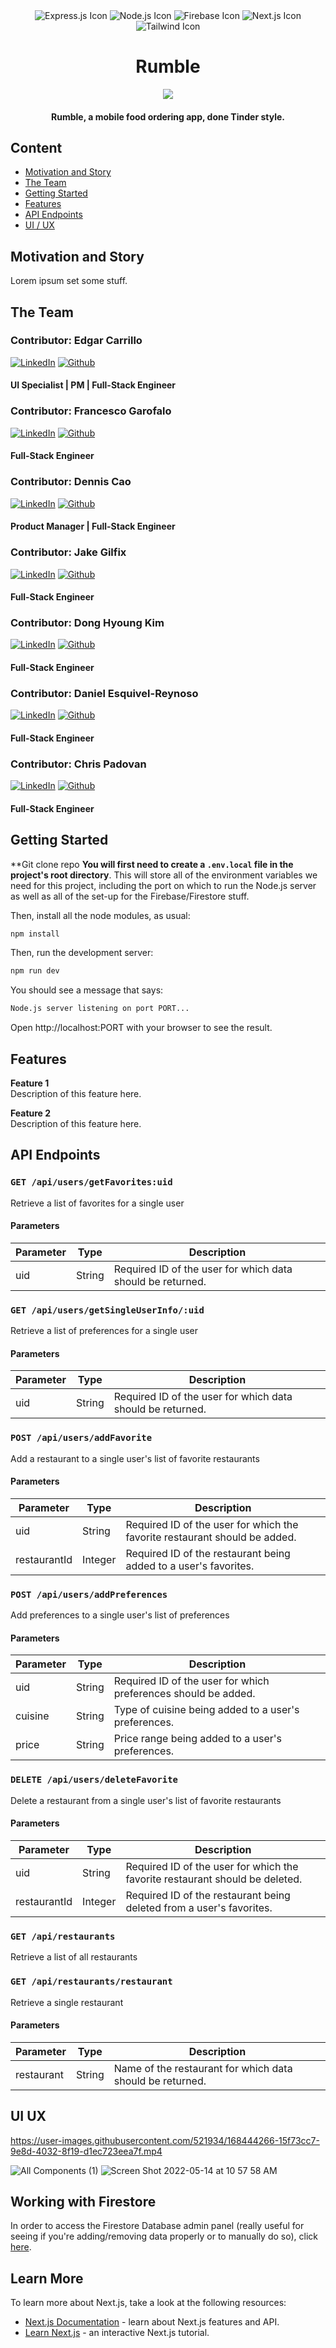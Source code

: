 <div align="center" width="100%">
  <img src="https://img.shields.io/badge/express.js-%23404d59.svg?style=for-the-badge&logo=express&logoColor=%2361DAFB" alt="Express.js Icon" />
  <img src="https://img.shields.io/badge/node.js-6DA55F?style=for-the-badge&logo=node.js&logoColor=white" alt="Node.js Icon" />
  <img src="https://img.shields.io/badge/firebase-%23039BE5.svg?style=for-the-badge&logo=firebase" alt="Firebase Icon" />
  <img src="https://img.shields.io/badge/Next-black?style=for-the-badge&logo=next.js&logoColor=white" alt="Next.js Icon" />
  <img src="https://img.shields.io/badge/tailwindcss-%2338B2AC.svg?style=for-the-badge&logo=tailwind-css&logoColor=white" alt="Tailwind Icon"/>
</div>

<h1 align="center">Rumble</h1>

<div align="center" width="100%">
    <img src="https://i.imgur.com/qcG7o3Y.png">
</div>

<h4 align="center">Rumble, a mobile food ordering app, done Tinder style.</h4>

## Content
 - [Motivation and Story](#motivation-and-story)
 - [The Team](#the-team)
 - [Getting Started](#getting-started)
 - [Features](#features)
 - [API Endpoints](#api-endpoints)
 - [UI / UX](#ui-ux)

## Motivation and Story
Lorem ipsum set some stuff.

## The Team

### Contributor: Edgar Carrillo
[![LinkedIn](https://img.shields.io/badge/LinkedIn-0077B5?style=for-the-badge&logo=linkedin&logoColor=white)](https://www.linkedin.com/in/ecarrillo046/)
[![Github](https://img.shields.io/badge/GitHub-100000?style=for-the-badge&logo=github&logoColor=white)](https://github.com/ec-rilo)
#### UI Specialist | PM | Full-Stack Engineer


### Contributor: Francesco Garofalo 
[![LinkedIn](https://img.shields.io/badge/LinkedIn-0077B5?style=for-the-badge&logo=linkedin&logoColor=white)](https://www.linkedin.com/in/garofalofrancesco/)
[![Github](https://img.shields.io/badge/GitHub-100000?style=for-the-badge&logo=github&logoColor=white)](https://github.com/garofalof)
#### Full-Stack Engineer


### Contributor: Dennis Cao
[![LinkedIn](https://img.shields.io/badge/LinkedIn-0077B5?style=for-the-badge&logo=linkedin&logoColor=white)](https://www.linkedin.com/in/dennisrcao/)
[![Github](https://img.shields.io/badge/GitHub-100000?style=for-the-badge&logo=github&logoColor=white)](https://github.com/dennisrcao/)
#### Product Manager | Full-Stack Engineer 


### Contributor: Jake Gilfix
[![LinkedIn](https://img.shields.io/badge/LinkedIn-0077B5?style=for-the-badge&logo=linkedin&logoColor=white)]()
[![Github](https://img.shields.io/badge/GitHub-100000?style=for-the-badge&logo=github&logoColor=white)]()
#### Full-Stack Engineer


### Contributor: Dong Hyoung Kim 
[![LinkedIn](https://img.shields.io/badge/LinkedIn-0077B5?style=for-the-badge&logo=linkedin&logoColor=white)](https://www.linkedin.com/in/dong-hyoung-kim/)
[![Github](https://img.shields.io/badge/GitHub-100000?style=for-the-badge&logo=github&logoColor=white)](https://github.com/DongHyoungKim)
#### Full-Stack Engineer


### Contributor: Daniel Esquivel-Reynoso
[![LinkedIn](https://img.shields.io/badge/LinkedIn-0077B5?style=for-the-badge&logo=linkedin&logoColor=white)]()
[![Github](https://img.shields.io/badge/GitHub-100000?style=for-the-badge&logo=github&logoColor=white)]()
#### Full-Stack Engineer


### Contributor: Chris Padovan
[![LinkedIn](https://img.shields.io/badge/LinkedIn-0077B5?style=for-the-badge&logo=linkedin&logoColor=white)](https://www.linkedin.com/in/chris-padovan/)
[![Github](https://img.shields.io/badge/GitHub-100000?style=for-the-badge&logo=github&logoColor=white)](https://github.com/ChrisPadovan)
#### Full-Stack Engineer


## Getting Started

**Git clone repo
**You will first need to create a `.env.local` file in the project's root directory**. This will store all of the environment variables we need for this project, including the port on which to run the Node.js server as well as all of the set-up for the
Firebase/Firestore stuff. 


Then, install all the node modules, as usual:

```bash
npm install
```

Then, run the development server:

```bash
npm run dev
```

You should see a message that says:
```bash
Node.js server listening on port PORT...
```

Open http://localhost:PORT with your browser to see the result.

## Features
**Feature 1**
</br>
Description of this feature here.

**Feature 2**
</br>
Description of this feature here.

## API Endpoints

### `GET /api/users/getFavorites:uid`
Retrieve a list of favorites for a single user

#### Parameters
| Parameter  | Type    | Description                                       |
|------------|---------|---------------------------------------------------|
| uid        | String | Required ID of the user for which data should be returned. |

### `GET /api/users/getSingleUserInfo/:uid`
Retrieve a list of preferences for a single user

#### Parameters
| Parameter  | Type    | Description                                       |
|------------|---------|---------------------------------------------------|
| uid        | String | Required ID of the user for which data should be returned. |

### `POST /api/users/addFavorite`
Add a restaurant to a single user's list of favorite restaurants

#### Parameters
| Parameter  | Type    | Description                                       |
|------------|---------|---------------------------------------------------|
| uid        | String | Required ID of the user for which the favorite restaurant should be added. |
| restaurantId| Integer | Required ID of the restaurant being added to a user's favorites. |

### `POST /api/users/addPreferences`
Add preferences to a single user's list of preferences

#### Parameters
| Parameter  | Type    | Description                                       |
|------------|---------|---------------------------------------------------|
| uid        | String | Required ID of the user for which preferences should be added. |
| cuisine    | String | Type of cuisine being added to a user's preferences. |
| price      | String | Price range being added to a user's preferences.   |

### `DELETE /api/users/deleteFavorite`
Delete a restaurant from a single user's list of favorite restaurants

#### Parameters
| Parameter  | Type    | Description                                       |
|------------|---------|---------------------------------------------------|
| uid        | String | Required ID of the user for which the favorite restaurant should be deleted. |
| restaurantId| Integer | Required ID of the restaurant being deleted from a user's favorites. |

### `GET /api/restaurants`
Retrieve a list of all restaurants

### `GET /api/restaurants/restaurant`
Retrieve a single restaurant

#### Parameters
| Parameter  | Type    | Description                                       |
|------------|---------|---------------------------------------------------|
| restaurant | String | Name of the restaurant for which data should be returned. |





## UI UX

https://user-images.githubusercontent.com/521934/168444266-15f73cc7-9e8d-4032-8f19-d1ec723eea7f.mp4


![All Components (1)](https://user-images.githubusercontent.com/521934/168443490-f6508e42-9e99-4d6e-bf69-adbe4aebae6d.png)
![Screen Shot 2022-05-14 at 10 57 58 AM](https://user-images.githubusercontent.com/521934/168443364-86316a63-4f54-41c0-9ada-b3686f51b9d0.png)


## Working with Firestore

In order to access the Firestore Database admin panel (really useful for seeing if you're adding/removing data properly or to manually do so), click [here](https://console.firebase.google.com/).

## Learn More

To learn more about Next.js, take a look at the following resources:

- [Next.js Documentation](https://nextjs.org/docs) - learn about Next.js features and API.
- [Learn Next.js](https://nextjs.org/learn) - an interactive Next.js tutorial.

